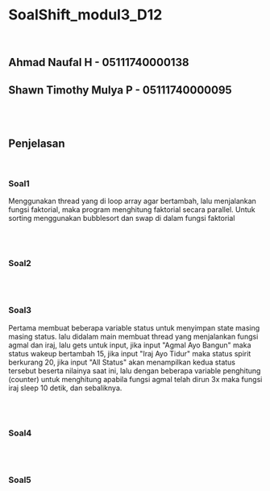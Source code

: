 # SoalShift_modul3_D12

</br>

## Ahmad Naufal H - 05111740000138
## Shawn Timothy Mulya P - 05111740000095

</br></br>

## Penjelasan

</br>

### Soal1

Menggunakan thread yang di loop array agar bertambah, lalu menjalankan fungsi faktorial,
maka program menghitung faktorial secara parallel. Untuk sorting menggunakan bubblesort dan swap di dalam
fungsi faktorial

</br></br>

### Soal2



</br></br>

### Soal3
Pertama membuat beberapa variable status untuk menyimpan state masing masing status.
lalu didalam main membuat thread yang menjalankan fungsi agmal dan iraj, lalu gets untuk input,
jika input "Agmal Ayo Bangun" maka status wakeup bertambah 15, jika input "Iraj Ayo Tidur" maka status spirit berkurang 20,
jika input "All Status" akan menampilkan kedua status tersebut beserta nilainya saat ini,
lalu dengan beberapa variable penghitung (counter) untuk menghitung apabila fungsi agmal telah dirun 3x maka fungsi iraj sleep 10 detik, dan sebaliknya.

</br></br>

### Soal4



</br></br>

### Soal5

